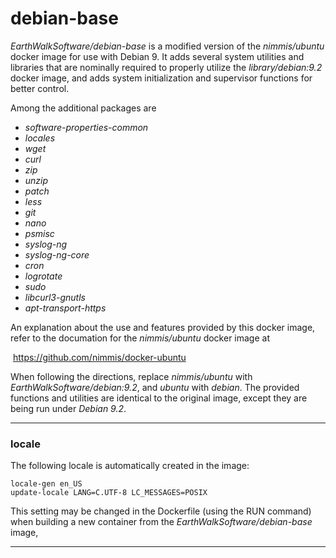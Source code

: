 # debian-base

*EarthWalkSoftware/debian-base* is a modified version of the *nimmis/ubuntu* docker image for use with Debian 9.  It adds several system utilities and libraries that are nominally required to properly utilize the *library/debian:9.2* docker image, and adds system initialization and supervisor functions for better control.  

Among the additional packages are 
- *software-properties-common*
- *locales*
- *wget* 
- *curl*
- *zip*
- *unzip* 
- *patch* 
- *less*
- *git*
- *nano* 
- *psmisc*
- *syslog-ng* 
- *syslog-ng-core* 
- *cron* 
- *logrotate* 
- *sudo* 
- *libcurl3-gnutls*
- *apt-transport-https*  

An explanation about the use and features provided by this docker image, refer to the documation for the *nimmis/ubuntu* docker image at  

  https://github.com/nimmis/docker-ubuntu

When following the directions, replace *nimmis/ubuntu* with *EarthWalkSoftware/debian:9.2*, and *ubuntu* with *debian*.  The provided functions and utilities are identical to the original image, except they are being run under *Debian 9.2*.

------
### locale
The following locale is automatically created in the image:

    locale-gen en_US
    update-locale LANG=C.UTF-8 LC_MESSAGES=POSIX  
  
This setting may be changed in the Dockerfile (using the RUN command) when building a new container from the *EarthWalkSoftware/debian-base* image, 

------



